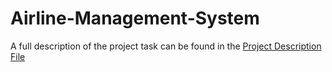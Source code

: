 # Airline-Management-System
A full description of the project task can be found in the [Project Description File]("ENSF-337--F23-Final-Term-Project.pdf")
